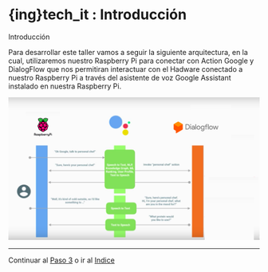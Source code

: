 # {ing}tech_it : Introducción

Introducción

Para desarrollar este taller vamos a seguir la siguiente arquitectura, en la cual, utilizaremos nuestro Raspberry Pi para conectar con Action Google y DialogFlow que nos permitiran interactuar con el Hadware conectado a nuestro Raspberry Pi a través del asistente de voz Google Assistant instalado en nuestra Raspberry Pi.

![ARQUITECTURA](./images/schema_general.png)

--------
Continuar al  [Paso 3](./configuracion_raspberry.md) o ir al [Indice](./index.md)